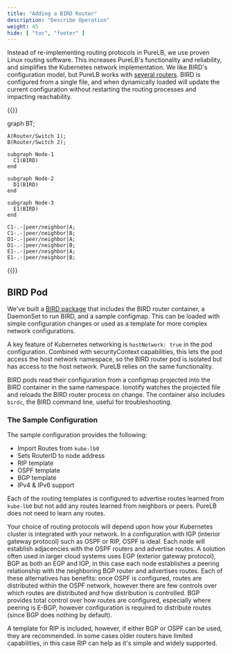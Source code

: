 ```yaml
---
title: "Adding a BIRD Router"
description: "Describe Operation"
weight: 45
hide: [ "toc", "footer" ]
---
```

Instead of re-implementing routing protocols in PureLB, we use proven Linux routing software. This increases PureLB's functionality and reliability, and simplifies the Kubernetes network implementation. We like BIRD's configuration model, but PureLB works with [several routers](../routers).  BIRD is configured from a single file, and when dynamically loaded will update the current configuration without restarting the routing processes and impacting reachability.

{{<mermaid align="center">}}

  graph BT;

    A(Router/Switch 1);
    B(Router/Switch 2);

    subgraph Node-1
      C1(BIRD)
    end

    subgraph Node-2
      D1(BIRD)
    end

    subgraph Node-3
      E1(BIRD)
    end

    C1-.-|peer/neighbor|A;
    C1-.-|peer/neighbor|B;
    D1-.-|peer/neighbor|A;
    D1-.-|peer/neighbor|B;
    E1-.-|peer/neighbor|A;
    E1-.-|peer/neighbor|B;


{{</mermaid>}}

## BIRD Pod
We've built a [BIRD package](https://gitlab.com/purelb/bird_router) that includes the BIRD router container, a DaemonSet to run BIRD, and a sample configmap. This can be loaded with simple configuration changes or used as a template for more complex network configurations.

A key feature of Kubernetes networking is `hostNetwork: true` in the pod configuration.  Combined with securityContext capabilities, this lets the pod access the host network namespace, so the BIRD router pod is isolated but has access to the host network.  PureLB relies on the same functionality.

BIRD pods read their configuration from a configmap projected into the BIRD container in the same namespace.  Ionotify watches the projected file and reloads the BIRD router process on change.  The container also includes `birdc`, the BIRD command line, useful for troubleshooting.

### The Sample Configuration
The sample configuration provides the following:

* Import Routes from `kube-lb0`
* Sets RouterID to node address
* RIP template
* OSPF template
* BGP template
* IPv4 & IPv6 support

Each of the routing templates is configured to advertise routes learned from `kube-lb0` but not add any routes learned from neighbors or peers. PureLB does not need to learn any routes.

Your choice of routing protocols will depend upon how your Kubernetes cluster is integrated with your network. In a configuration with IGP (interior gateway protocol) such as OSPF or RIP, OSPF is ideal. Each node will establish adjacencies with the OSPF routers and advertise routes. A solution often used in larger cloud systems uses EGP (exterior gateway protocol), BGP as both an EGP and IGP, in this case each node establishes a peering relationship with the neighboring BGP router and advertises routes.  Each of these alternatives has benefits: once OSPF is configured, routes are distributed within the OSPF network, however there are few controls over which routes are distributed and how distribution is controlled. BGP provides total control over how routes are configured, especially where peering is E-BGP, however configuration is required to distribute routes (since BGP does nothing by default).

A template for RIP is included, however, if either BGP or OSPF can be used, they are recommended.  In some cases older routers have limited capabilities, in this case RIP can help as it's simple and widely supported.
